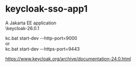 # keycloak-sso-app1
A Jakarta EE application  
\keycloak-26.0.1  

kc.bat start-dev --http-port=9000  
or  
kc.bat start-dev --https-port=9443  

https://www.keycloak.org/archive/documentation-24.0.html
